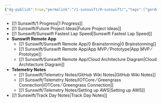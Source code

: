 ```yaml
---
{"dg-publish":true,"permalink":"/1-sunswift/0-sunswift/","tags":["gardenEntry"]}
---
```



- [[1 Sunswift/1 Progress\|1 Progress]]
- [[1 Sunswift/Future Project Ideas\|Future Project Ideas]]
- [[1 Sunswift/Sunswift Fastest Lap Speed\|Sunswift Fastest Lap Speed]]
- **Sunswift Remote App**
	- [[1 Sunswift/Sunswift Remote App/0 Brainstorming\|0 Brainstorming]]
	- [[1 Sunswift/Sunswift Remote App/App MVP ⁄ Prototype\|App MVP ⁄ Prototype]]
	- [[1 Sunswift/Sunswift Remote App/Cloud Architecture Diagram\|Cloud Architecture Diagram]]
- **Telemetry Notes**
	- [[1 Sunswift/Telemetry Notes/GitHub Wiki Notes\|GitHub Wiki Notes]]
	- [[1 Sunswift/Telemetry Notes/IOTCore ⁄ Greengrass Connection\|IOTCore ⁄ Greengrass Connection]]
	- [[1 Sunswift/Telemetry Notes/Setting up AWS\|Setting up AWS]]
- [[1 Sunswift/Track Day Notes\|Track Day Notes]]

